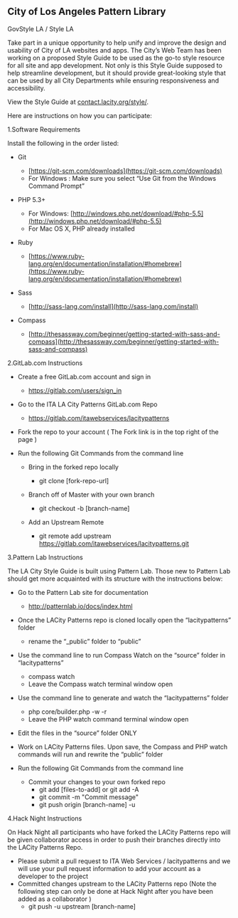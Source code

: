 ## City of Los Angeles Pattern Library

GovStyle LA / Style LA

Take part in a unique opportunity to help unify and improve the design and usability of City of LA websites and apps.  The City’s Web Team has been working on a proposed Style Guide to be used as the go-to style resource for all site and app development.  Not only is this Style Guide supposed to help streamline development, but it should provide great-looking style that can be used by all City Departments while ensuring responsiveness and accessibility.  

View the Style Guide at [contact.lacity.org/style/](http://contact.lacity.org/style/).

Here are instructions on how you can participate:

1.Software Requirements 

Install the following in the order listed:

- Git 
    - [https://git-scm.com/downloads](https://git-scm.com/downloads)
    - For Windows : Make sure you select “Use Git from the Windows Command Prompt”

- PHP 5.3+
    - For Windows: [http://windows.php.net/download/#php-5.5](http://windows.php.net/download/#php-5.5)
    - For Mac OS X, PHP already installed

- Ruby
    - [https://www.ruby-lang.org/en/documentation/installation/#homebrew](https://www.ruby-lang.org/en/documentation/installation/#homebrew)



- Sass
    - [http://sass-lang.com/install](http://sass-lang.com/install)

- Compass
    - [http://thesassway.com/beginner/getting-started-with-sass-and-compass](http://thesassway.com/beginner/getting-started-with-sass-and-compass)


2.GitLab.com Instructions

- Create a free GitLab.com account and sign in
    - https://gitlab.com/users/sign_in
    
- Go to the ITA LA City Patterns GitLab.com Repo
    - https://gitlab.com/itawebservices/lacitypatterns
    
- Fork the repo to your account ( The Fork link is in the top right of the page )

- Run the following Git Commands from the command line

    - Bring in the forked repo locally
        - git clone [fork-repo-url]
        
    - Branch off of Master with your own branch 
        - git checkout -b [branch-name]
        
    - Add an Upstream Remote
        - git remote add upstream https://gitlab.com/itawebservices/lacitypatterns.git
        
3.Pattern Lab Instructions

The LA City Style Guide is built using Pattern Lab.  Those new to Pattern Lab should get more acquainted with its structure with the instructions below:

- Go to the Pattern Lab site for documentation
    - http://patternlab.io/docs/index.html
    
- Once the LACity Patterns repo is cloned locally open the “lacitypatterns” folder
    - rename the “_public” folder to “public”
    
- Use the command line to run Compass Watch on the “source” folder in “lacitypatterns”
    - compass watch
    - Leave the Compass watch terminal window open
    
- Use the command line to generate and watch the “lacitypatterns” folder
    - php core/builder.php -w -r
    - Leave the PHP watch command terminal window open
    
- Edit the files in the “source” folder ONLY 

- Work on LACity Patterns files. Upon save, the Compass and PHP watch commands will run and rewrite the “public” folder 

- Run the following Git Commands from the command line
    - Commit your changes to your own forked repo
        - git add [files-to-add] or git add -A
        - git commit -m "Commit message"
        - git push origin [branch-name] -u
        
4.Hack Night Instructions

On Hack Night all participants who have forked the LACity Patterns repo will be given collaborator access in order to push their branches directly into the LACity Patterns Repo.
- Please submit a pull request to ITA Web Services / lacitypatterns and we will use your pull request information to add your account as a developer to the project
- Committed changes upstream to the LACity Patterns repo (Note the following step can only be done at Hack Night after you have been added as a collaborator )
    - git push -u upstream  [branch-name]
